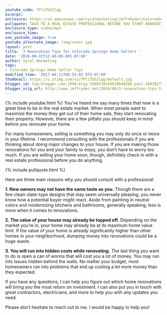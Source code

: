 ```yaml
---
youtube_code: fPliTbSZlqg
excerpt:
enclosure: https://s3.amazonaws.com/vyralmarketing/Jeff+Ryder/Colorado+Springs+Real+Estate+Agent-+Home+Renovations.mp4
pullquote: TALK TO A REAL ESTATE PROFESSIONAL BEFORE YOU START RENOVATIONS.
enclosure_type: video/mp4
enclosure_time:
use_youtube_image: true
youtube_alternate_image: /img/cover.jpg
layout: post
title: '3 Renovation Tips for Colorado Springs Home Sellers '
date: '2016-08-15T12:40:00.001-07:00'
author: Vyral Marketing
tags:
- Colorado Springs Home Seller Tips
modified_time: '2017-04-11T08:55:02.975-07:00'
thumbnail: https://i.ytimg.com/vi/fPliTbSZlqg/default.jpg
blogger_id: tag:blogger.com,1999:blog-3560578430629649296.post-1843827307188952232
blogger_orig_url: http://www.jeffryder.net/2016/08/3-renovation-tips-for-colorado-springs.html
---
```

{% include youtube.html %}
You’ve heard me say many times that now is a great time to be in the real estate market. When most people want to maximize the money they get out of their home sale, they start renovating their property. However, there are a few pitfalls you should keep in mind before you renovate your home.

For many homeowners, selling is something you may only do once or twice in your lifetime. I recommend consulting with the professionals if you are thinking about doing major changes to your house. If you are making those renovations for you and your family to enjoy, you don’t have to worry too much. If you are selling your home soon, though, definitely check in with a real estate professional before you do anything.

{% include pullquote.html %}

Here are three main reasons why you should consult with a professional:

**1. New owners may not have the same taste as you.** Though there are a few clean-slate-type designs that may seem universally pleasing, you never know how a potential buyer might react. Aside from painting in neutral colors and modernizing kitchens and bathrooms, generally speaking, less is more when it comes to renovations.

**2. The value of your house may already be topped off.** Depending on the market you’re in, your home may already be at its maximum home value limit. If the value of your home is already significantly higher than other homes in your neighborhood, dumping money into renovations could be a huge waste.

**3. You will run into hidden costs while renovating.** The last thing you want to do is open a can of worms that will cost you a lot of money. You may run into issues hidden behind the walls. No matter your budget, most homeowners run into problems that end up costing a lot more money than they expected.

If you have any questions, I can help you figure out which home renovations will bring you the most return on investment. I can also put you in touch with great contractors, electricians, and more to help you with any updates you need.

Please don’t hesitate to reach out to me. I would be happy to help you!
